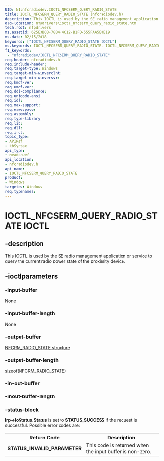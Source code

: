 ```yaml
---
UID: NI:nfcradiodev.IOCTL_NFCSERM_QUERY_RADIO_STATE
title: IOCTL_NFCSERM_QUERY_RADIO_STATE (nfcradiodev.h)
description: This IOCTL is used by the SE radio management application or service to query the current radio power state of the proximity device.
old-location: nfpdrivers\ioctl_nfcserm_query_radio_state.htm
tech.root: nfpdrivers
ms.assetid: 625E3B0B-78B4-4C12-B1FD-555FAA5E0E19
ms.date: 02/15/2018
keywords: ["IOCTL_NFCSERM_QUERY_RADIO_STATE IOCTL"]
ms.keywords: IOCTL_NFCSERM_QUERY_RADIO_STATE, IOCTL_NFCSERM_QUERY_RADIO_STATE control, IOCTL_NFCSERM_QUERY_RADIO_STATE control code [Near-Field Proximity Drivers], _IOCTL_NFCSERM_QUERY_RADIO_STATE, nfcradiodev/IOCTL_NFCSERM_QUERY_RADIO_STATE, nfpdrivers.ioctl_nfcserm_query_radio_state
f1_keywords:
 - "nfcradiodev/IOCTL_NFCSERM_QUERY_RADIO_STATE"
req.header: nfcradiodev.h
req.include-header: 
req.target-type: Windows
req.target-min-winverclnt: 
req.target-min-winversvr: 
req.kmdf-ver: 
req.umdf-ver: 
req.ddi-compliance: 
req.unicode-ansi: 
req.idl: 
req.max-support: 
req.namespace: 
req.assembly: 
req.type-library: 
req.lib: 
req.dll: 
req.irql: 
topic_type:
- APIRef
- kbSyntax
api_type:
- HeaderDef
api_location:
- nfcradiodev.h
api_name:
- IOCTL_NFCSERM_QUERY_RADIO_STATE
product:
- Windows
targetos: Windows
req.typenames: 
---
```


# IOCTL_NFCSERM_QUERY_RADIO_STATE IOCTL


## -description


This IOCTL is used by the SE radio management application or service to query the current radio power state of the proximity device.


## -ioctlparameters




### -input-buffer

None


### -input-buffer-length

None


### -output-buffer


<a href="https://docs.microsoft.com/windows-hardware/drivers/ddi/nfcradiodev/ns-nfcradiodev-_nfcrm_set_radio_state"> NFCRM_RADIO_STATE structure</a>



### -output-buffer-length

sizeof(NFCRM_RADIO_STATE)


### -in-out-buffer








### -inout-buffer-length








### -status-block

<b>Irp->IoStatus.Status</b> is set to <b>STATUS_SUCCESS</b> if the request is successful. Possible error codes are:

<table>
<tr>
<th>Return Code</th>
<th>Description</th>
</tr>
<tr>
<td><b>STATUS_INVALID_PARAMETER</b></td>
<td> This code is returned when the input buffer is non-zero.</td>
</tr>
</table>
 

